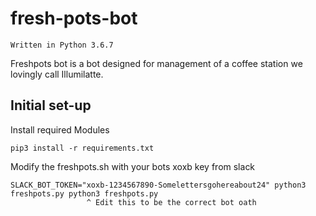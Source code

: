 # fresh-pots-bot

`Written in Python 3.6.7`

Freshpots bot is a bot designed for management of a coffee station we lovingly call Illumilatte. 

## Initial set-up

Install required Modules

```
pip3 install -r requirements.txt
```

Modify the freshpots.sh with your bots xoxb key from slack 

```
SLACK_BOT_TOKEN="xoxb-1234567890-Somelettersgohereabout24" python3 freshpots.py python3 freshpots.py
                 ^ Edit this to be the correct bot oath
```

